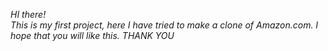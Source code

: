 <i>HI there! <br>This is my first project, here I have tried to make a clone of Amazon.com. I hope that you will like this.<i> THANK YOU

